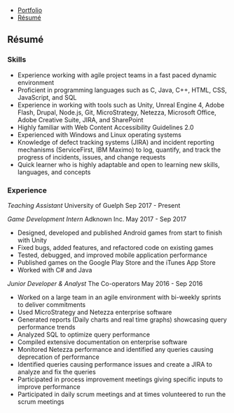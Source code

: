 <ul class="nav">
  <li class="nav"><a href="index.html">Portfolio</a></li>
  <li class="nav"><a href="resume.html">Résumé</a></li>
</ul>

## Résumé
### Skills

- Experience working with agile project teams in a fast paced dynamic environment
- Proficient in programming languages such as C, Java, C++, HTML, CSS, JavaScript, and SQL
- Experience in working with tools such as Unity, Unreal Engine 4, Adobe Flash, Drupal, Node.js, Git, MicroStrategy, Netezza, Microsoft Office, Adobe Creative Suite, JIRA, and SharePoint
- Highly familiar with Web Content Accessibility Guidelines 2.0
- Experienced with Windows and Linux operating systems
- Knowledge of defect tracking systems (JIRA) and incident reporting mechanisms (ServiceFirst, IBM Maximo) to log, quantify, and track the progress of incidents, issues, and change requests
- Quick learner who is highly adaptable and open to learning new skills, languages, and concepts

### Experience

*Teaching Assistant*
University of Guelph
Sep 2017 - Present

*Game Development Intern*
Adknown Inc.
May 2017 - Sep 2017
- Designed, developed and published Android games from start to finish with Unity
- Fixed bugs, added features, and refactored code on existing games
- Tested, debugged, and improved mobile application performance
- Published games on the Google Play Store and the iTunes App Store
- Worked with C# and Java

*Junior Developer & Analyst*
The Co-operators
May 2016 - Sep 2016
- Worked on a large team in an agile environment with bi-weekly sprints to deliver commitments
- Used MicroStrategy and Netezza enterprise software
- Generated reports (Daily charts and real time graphs) showcasing query performance trends
- Analyzed SQL to optimize query performance
- Compiled extensive documentation on enterprise software
- Monitored Netezza performance and identified any queries causing deprecation of performance
- Identified queries causing performance issues and create a JIRA to analyze and fix the queries
- Participated in process improvement meetings giving specific inputs to improve performance
- Participated in daily scrum meetings and at times volunteered to run the scrum meetings